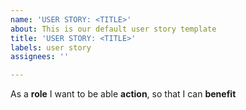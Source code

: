 ```yaml
---
name: 'USER STORY: <TITLE>'
about: This is our default user story template
title: 'USER STORY: <TITLE>'
labels: user story
assignees: ''

---
```


As a **role** I want to be able **action**, so that I can **benefit**
